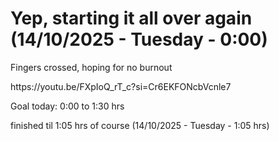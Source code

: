 <h1>Yep, starting it all over again (14/10/2025 - Tuesday - 0:00)</h1>

<p>Fingers crossed, hoping for no burnout </p>

<p>https://youtu.be/FXpIoQ_rT_c?si=Cr6EKFONcbVcnle7</p>

<p>Goal today: 0:00 to 1:30 hrs</p>

<p>finished til 1:05 hrs of course (14/10/2025 - Tuesday - 1:05 hrs)</p>
